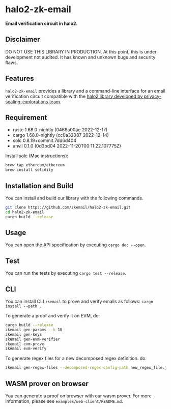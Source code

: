 # halo2-zk-email

**Email verification circuit in halo2.**

## Disclaimer
DO NOT USE THIS LIBRARY IN PRODUCTION. At this point, this is under development not audited. It has known and unknown bugs and security flaws.

## Features
`halo2-zk-email` provides a library and a command-line interface for an email verification circuit compatible with the [halo2 library developed by privacy-scaling-explorations team](https://github.com/privacy-scaling-explorations/halo2).

## Requirement
- rustc 1.68.0-nightly (0468a00ae 2022-12-17)
- cargo 1.68.0-nightly (cc0a32087 2022-12-14)
- solc 0.8.19+commit.7dd6d404
- anvil 0.1.0 (0d3bd04 2022-11-20T00:11:22.107775Z)

Install solc (Mac instructions):
```bash
brew tap ethereum/ethereum
brew install solidity
```

## Installation and Build
You can install and build our library with the following commands.
```bash
git clone https://github.com/zkemail/halo2-zk-email.git
cd halo2-zk-email
cargo build --release
```

## Usage
You can open the API specification by executing `cargo doc --open`.

## Test
You can run the tests by executing `cargo test --release`.

## CLI
You can install CLI `zkemail` to prove and verify emails as follows:
`cargo install --path .`

To generate a proof and verify it on EVM, do:
```bash
cargo build --release
zkemail gen-params --k 18
zkemail gen-keys
zkemail gen-evm-verifier
zkemail evm-prove
zkemail evm-verify
```

To generate regex files for a new decomposed regex definition. do:
```bash
zkemail gen-regex-files --decomposed-regex-config-path new_regex_file.json --regex-files-prefix new_regex
```

## WASM prover on browser
You can generate a proof on browser with our wasm prover.
For more information, please see `examples/web-client/README.md`.